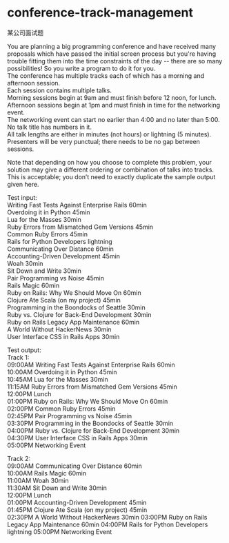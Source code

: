 # conference-track-management
某公司面试题

You are planning a big programming conference and have received many proposals which have passed the initial screen process but you're having trouble fitting them into the time constraints of the day -- there are so many possibilities! So you write a program to do it for you.  
The conference has multiple tracks each of which has a morning and afternoon session.  
Each session contains multiple talks.  
Morning sessions begin at 9am and must finish before 12 noon, for lunch.  
Afternoon sessions begin at 1pm and must finish in time for the networking event.  
The networking event can start no earlier than 4:00 and no later than 5:00.  
No talk title has numbers in it.  
All talk lengths are either in minutes (not hours) or lightning (5 minutes).  
Presenters will be very punctual; there needs to be no gap between sessions.  
 
Note that depending on how you choose to complete this problem, your solution may give a different ordering or combination of talks into tracks. This is acceptable; you don’t need to exactly duplicate the sample output given here.  
 
Test input:  
Writing Fast Tests Against Enterprise Rails 60min  
Overdoing it in Python 45min  
Lua for the Masses 30min  
Ruby Errors from Mismatched Gem Versions 45min  
Common Ruby Errors 45min  
Rails for Python Developers lightning  
Communicating Over Distance 60min  
Accounting-Driven Development 45min  
Woah 30min  
Sit Down and Write 30min  
Pair Programming vs Noise 45min  
Rails Magic 60min  
Ruby on Rails: Why We Should Move On 60min  
Clojure Ate Scala (on my project) 45min  
Programming in the Boondocks of Seattle 30min  
Ruby vs. Clojure for Back-End Development 30min  
Ruby on Rails Legacy App Maintenance 60min  
A World Without HackerNews 30min  
User Interface CSS in Rails Apps 30min  
   
Test output:   
Track 1:  
09:00AM Writing Fast Tests Against Enterprise Rails 60min  
10:00AM Overdoing it in Python 45min  
10:45AM Lua for the Masses 30min  
11:15AM Ruby Errors from Mismatched Gem Versions 45min  
12:00PM Lunch  
01:00PM Ruby on Rails: Why We Should Move On 60min  
02:00PM Common Ruby Errors 45min  
02:45PM Pair Programming vs Noise 45min  
03:30PM Programming in the Boondocks of Seattle 30min  
04:00PM Ruby vs. Clojure for Back-End Development 30min  
04:30PM User Interface CSS in Rails Apps 30min  
05:00PM Networking Event  
   
Track 2:  
09:00AM Communicating Over Distance 60min  
10:00AM Rails Magic 60min  
11:00AM Woah 30min  
11:30AM Sit Down and Write 30min  
12:00PM Lunch  
01:00PM Accounting-Driven Development 45min  
01:45PM Clojure Ate Scala (on my project) 45min  
02:30PM A World Without HackerNews 30min
03:00PM Ruby on Rails Legacy App Maintenance 60min
04:00PM Rails for Python Developers lightning
05:00PM Networking Event
